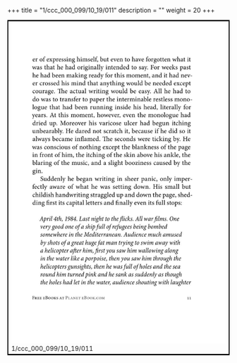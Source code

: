 +++
title = "1/ccc_000_099/10_19/011"
description = ""
weight = 20
+++

<table style="border:2px solid black;max-width:800px;max-height:800px;" 
><tr><td><img class="center-fit-jpg"
src="/jpg_/out_jpg_1984__011.jpg"  >1/ccc_000_099/10_19/011</img></td></tr></table>